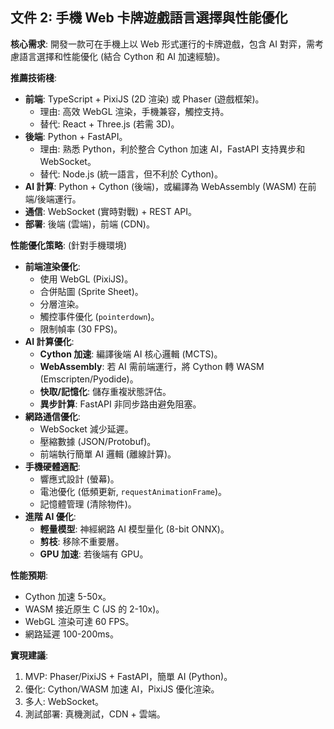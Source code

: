## 文件 2: 手機 Web 卡牌遊戲語言選擇與性能優化

**核心需求**: 開發一款可在手機上以 Web 形式運行的卡牌遊戲，包含 AI 對弈，需考慮語言選擇和性能優化 (結合 Cython 和 AI 加速經驗)。

**推薦技術棧**: 
*   **前端**: TypeScript + PixiJS (2D 渲染) 或 Phaser (遊戲框架)。
    *   理由: 高效 WebGL 渲染，手機兼容，觸控支持。
    *   替代: React + Three.js (若需 3D)。
*   **後端**: Python + FastAPI。
    *   理由: 熟悉 Python，利於整合 Cython 加速 AI，FastAPI 支持異步和 WebSocket。
    *   替代: Node.js (統一語言，但不利於 Cython)。
*   **AI 計算**: Python + Cython (後端)，或編譯為 WebAssembly (WASM) 在前端/後端運行。
*   **通信**: WebSocket (實時對戰) + REST API。
*   **部署**: 後端 (雲端)，前端 (CDN)。

**性能優化策略**: (針對手機環境)
*   **前端渲染優化**: 
    *   使用 WebGL (PixiJS)。
    *   合併貼圖 (Sprite Sheet)。
    *   分層渲染。
    *   觸控事件優化 (`pointerdown`)。
    *   限制幀率 (30 FPS)。
*   **AI 計算優化**: 
    *   **Cython 加速**: 編譯後端 AI 核心邏輯 (MCTS)。
    *   **WebAssembly**: 若 AI 需前端運行，將 Cython 轉 WASM (Emscripten/Pyodide)。
    *   **快取/記憶化**: 儲存重複狀態評估。
    *   **異步計算**: FastAPI 非同步路由避免阻塞。
*   **網路通信優化**: 
    *   WebSocket 減少延遲。
    *   壓縮數據 (JSON/Protobuf)。
    *   前端執行簡單 AI 邏輯 (離線計算)。
*   **手機硬體適配**: 
    *   響應式設計 (螢幕)。
    *   電池優化 (低頻更新, `requestAnimationFrame`)。
    *   記憶體管理 (清除物件)。
*   **進階 AI 優化**: 
    *   **輕量模型**: 神經網路 AI 模型量化 (8-bit ONNX)。
    *   **剪枝**: 移除不重要層。
    *   **GPU 加速**: 若後端有 GPU。

**性能預期**: 
*   Cython 加速 5-50x。
*   WASM 接近原生 C (JS 的 2-10x)。
*   WebGL 渲染可達 60 FPS。
*   網路延遲 100-200ms。

**實現建議**: 
1.  MVP: Phaser/PixiJS + FastAPI，簡單 AI (Python)。
2.  優化: Cython/WASM 加速 AI，PixiJS 優化渲染。
3.  多人: WebSocket。
4.  測試部署: 真機測試，CDN + 雲端。 